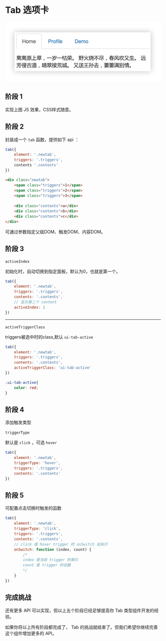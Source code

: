 # Tab 选项卡

<img src="tab.png" >

## 阶段 1

实现上图 JS 效果，CSS样式随意。


## 阶段 2

封装成一个 `tab` 函数，提供如下 api ：

```js
tab({
	element: '.newtab',
    triggers: '.triggers',
	contents '.contents'
})
```

```html
<div class="newtab">
    <span class="triggers">1</span>
    <span class="triggers">2</span>
    <span class="triggers">3</span>
    
    <div class="contents">a</div>
    <div class="contents">b</div>
    <div class="contents">c</div>
</div>
```

可通过参数指定父级DOM、触发DOM、内容DOM。

## 阶段 3

`activeIndex`

初始化时，自动切换到指定面板，默认为0，也就是第一个。

```js
tab({
    element: '.newtab',
    triggers: '.triggers',
    contents: '.contents',
    // 显示第二个 content
    activeIndex: 1
})
```
---

`activeTriggerClass`

triggers被选中时的class,默认 `ui-tab-active`

```js
tab({
    element: '.newtab',
    triggers: '.triggers',
    contents: '.contents',
	activeTriggerClass: 'ui-tab-active'
})
```


```css
.ui-tab-active{
	color: red;
}
```


## 阶段 4

添加触发类型

`triggerType`

默认是 `click` ，可选 `hover`

```js
tab({
    element: '.newtab',
    triggerType: 'hover',
    triggers: '.triggers',
    contents: '.contents'
})
```

## 阶段 5

可配置点击切换时触发的函数

```js
tab({
    element: '.newtab',
    triggerType: 'click',
    triggers: '.triggers',
    contents: '.contents',
    // click 或 hover trigger 时 onSwitch 会执行
    onSwitch: function (index, count) {
        /*
        index 是当前 trigger 的索引
        count 是 trigger 的总数
        */
    }
})
```

## 完成挑战

还有更多 API 可以实现，但以上五个阶段已经足够提高你 Tab 类型组件开发的经验。

如果你将以上所有阶段都完成了， Tab 的挑战就结束了。但我们希望你继续完善这个组件增加更多的 API。